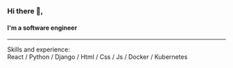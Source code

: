 ### Hi there 👋, 
#### I'm a software engineer
<hr class="dotted">
Skills and experience: <br>
React / Python / Django / Html / Css / Js / Docker / Kubernetes






 

 

